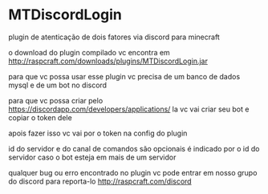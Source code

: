 # MTDiscordLogin
plugin de atenticação de dois fatores via discord para minecraft

o download do plugin compilado vc encontra em http://raspcraft.com/downloads/plugins/MTDiscordLogin.jar

para que vc possa usar esse plugin vc precisa de um banco de dados mysql
e de um bot no discord

para que vc possa criar pelo https://discordapp.com/developers/applications/
la vc vai criar seu bot e copiar o token dele

apois fazer isso vc vai por o token na config do plugin

id do servidor e do canal de comandos são opcionais
é indicado por o id do servidor caso o bot esteja em mais de um servidor

qualquer bug ou erro encontrado no plugin vc pode entrar em nosso grupo do discord para reporta-lo
http://raspcraft.com/discord
